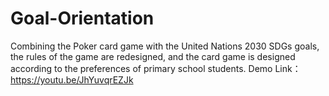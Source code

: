 # Goal-Orientation
Combining the Poker card game with the United Nations 2030 SDGs goals, the rules of the game are redesigned, and the card game is designed according to the preferences of primary school students. 
Demo Link：https://youtu.be/JhYuvqrEZJk
